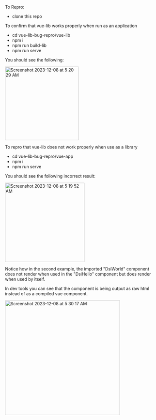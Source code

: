 To Repro:

- clone this repo

To confirm that vue-lib works properly when run as an application

- cd vue-lib-bug-repro/vue-lib
- npm i
- npm run build-lib
- npm run serve

You should see the following:

<img width="243" alt="Screenshot 2023-12-08 at 5 20 29 AM" src="https://github.com/luetkemj/vue-lib-bug-repro/assets/925980/bdcceaf5-e317-425a-9741-f418ba73de7d">

To repro that vue-lib does not work properly when use as a library

- cd vue-lib-bug-repro/vue-app
- npm i
- npm run serve

You should see the following incorrect result:

<img width="262" alt="Screenshot 2023-12-08 at 5 19 52 AM" src="https://github.com/luetkemj/vue-lib-bug-repro/assets/925980/b1b2cb89-f193-4ffd-9583-a75e3af6b607">

Notice how in the second example, the imported "DsiWorld" component does not render when used in the "DsiHello" component but does render when used by itself.

In dev tools you can see that the component is being output as raw html instead of as a compiled vue component.

<img width="379" alt="Screenshot 2023-12-08 at 5 30 17 AM" src="https://github.com/luetkemj/vue-lib-bug-repro/assets/925980/380028cf-71b1-43df-8e24-3011ae2499bd">
